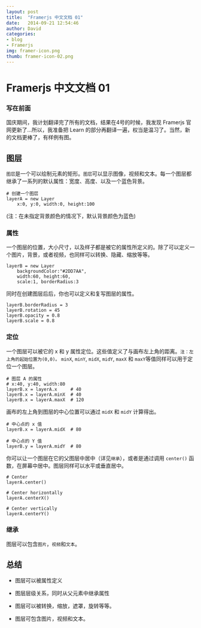 ```yaml
---
layout: post
title:  "Framerjs 中文文档 01"
date:   2014-09-21 12:54:46
author: David
categories: 
- blog
- Framerjs
img: framer-icon.png
thumb: framer-icon-02.png
---
```


# Framerjs 中文文档 01

### 写在前面

国庆期间，我计划翻译完了所有的文档，结果在4号的时候，我发现 Framerjs 官网更新了...所以，我准备把 Learn 的部分再翻译一遍，权当是温习了。当然，新的文档更棒了，有样例有图。

## 图层

`图层`是一个可以绘制元素的矩形。`图层`可以显示图像，视频和文本。每一个图层都继承了一系列的默认属性：宽度、高度、以及一个蓝色背景。


	# 创建一个图层					   
	layerA = new Layer 	   
		x:0, y:0, width:0, height:100 
		
(注：在未指定背景颜色的情况下，默认背景颜色为蓝色)

### 属性

一个图层的位置，大小尺寸，以及样子都是被它的属性所定义的。除了可以定义一个图片，背景，或者视频，也同样可以转换、隐藏、缩放等等。

	layerB = new Layer
	    backgroundColor:"#2DD7AA",
	    width:60, height:60,
	    scale:1, borderRadius:3
	    
同时在创建图层后后，你也可以定义和复写图层的属性。

	layerB.borderRadius = 3
	layerB.rotation = 45
	layerB.opacity = 0.8
	layerB.scale = 0.8

### 定位

一个图层可以被它的 x 和 y 属性定位。这些值定义了与画布左上角的距离。`注：左上角的起始位置为(0,0)。` `minX`, `minY`, `midX`, `midY`, `maxX` 和 `maxY`等值同样可以用于定位一个图层。

	# 图层 A 的属性
	# x:40, y:40, width:80
	layerB.x = layerA.x     # 40
	layerB.x = layerA.minX  # 40
	layerB.x = layerA.maxX  # 120
	
画布的左上角到图层的中心位置可以通过 `midX` 和 `midY` 计算得出。

	# 中心点的 x 值
	layerB.x = layerA.midX  # 80
	
	# 中心点的 Y 值
	layerB.y = layerA.midY  # 80
	
你可以让一个图层在它的父图层中居中（详见`继承`），或者是通过调用 `center()` 函数，在屏幕中居中。图层同样可以水平或垂直居中。

	# Center
	layerA.center()
	
	# Center horizontally
	layerA.centerX()
	
	# Center vertically
	layerA.centerY()
		
### 继承

图层可以包含`图片`，`视频`和`文本`。

## 总结

- 图层可以被属性定义

- 图层层级关系，同时从父元素中继承属性

- 图层可以被转换，缩放，遮罩，旋转等等。

- 图层可包含图片，视频和文本。






